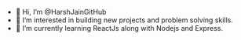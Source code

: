 - 👋 Hi, I’m @HarshJainGitHub
- 👀 I’m interested in building new projects and problem solving skills.
- 🌱 I’m currently learning ReactJs along with Nodejs and Express.

<!---
HarshJainGitHub/HarshJainGitHub is a ✨ special ✨ repository because its `README.md` (this file) appears on your GitHub profile.
You can click the Preview link to take a look at your changes.
--->
